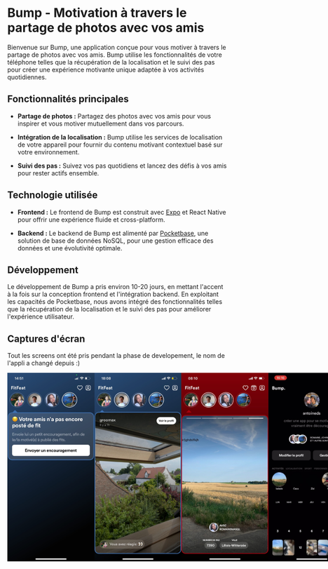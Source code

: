 # Bump - Motivation à travers le partage de photos avec vos amis

Bienvenue sur Bump, une application conçue pour vous motiver à travers le partage de photos avec vos amis. Bump utilise les fonctionnalités de votre téléphone telles que la récupération de la localisation et le suivi des pas pour créer une expérience motivante unique adaptée à vos activités quotidiennes.

## Fonctionnalités principales

- **Partage de photos :** Partagez des photos avec vos amis pour vous inspirer et vous motiver mutuellement dans vos parcours.

- **Intégration de la localisation :** Bump utilise les services de localisation de votre appareil pour fournir du contenu motivant contextuel basé sur votre environnement.

- **Suivi des pas :** Suivez vos pas quotidiens et lancez des défis à vos amis pour rester actifs ensemble.

## Technologie utilisée

- **Frontend :** Le frontend de Bump est construit avec [Expo](https://expo.dev/) et React Native pour offrir une expérience fluide et cross-platform.

- **Backend :** Le backend de Bump est alimenté par [Pocketbase](https://pocketbase.io/), une solution de base de données NoSQL, pour une gestion efficace des données et une évolutivité optimale.

## Développement

Le développement de Bump a pris environ 10-20 jours, en mettant l'accent à la fois sur la conception frontend et l'intégration backend. En exploitant les capacités de Pocketbase, nous avons intégré des fonctionnalités telles que la récupération de la localisation et le suivi des pas pour améliorer l'expérience utilisateur.

## Captures d'écran

Tout les screens ont été pris pendant la phase de developement, le nom de l'appli a changé depuis :)
<div style="display:flex; flex-direction:row;">
  <img src="./readme/screen.jpg" alt="Capture d'écran de l'application" width="200" height="430">
  <img src="./readme/screen1.jpg" alt="Capture d'écran de l'application" width="200" height="430">
  <img src="./readme/screen2.jpg" alt="Capture d'écran de l'application" width="200" height="430">
  <img src="./readme/screen3.png" alt="Capture d'écran de l'application" width="200" height="430">
</div>
